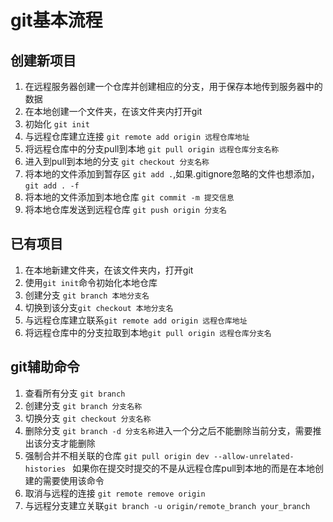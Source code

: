 # git基本流程
## 创建新项目
1. 在远程服务器创建一个仓库并创建相应的分支，用于保存本地传到服务器中的数据
2. 在本地创建一个文件夹，在该文件夹内打开git
3. 初始化 `git init`
4. 与远程仓库建立连接 `git remote add origin 远程仓库地址`
5. 将远程仓库中的分支pull到本地 `git pull origin 远程仓库分支名称`
6. 进入到pull到本地的分支 `git checkout 分支名称`
7. 将本地的文件添加到暂存区 `git add .`,如果.gitignore忽略的文件也想添加，`git add . -f`
8. 将本地的文件添加到本地仓库 `git commit -m 提交信息`
9. 将本地仓库发送到远程仓库 `git push origin 分支名` 
## 已有项目
1. 在本地新建文件夹，在该文件夹内，打开git
2. 使用`git init`命令初始化本地仓库
3. 创建分支 `git branch 本地分支名`
4. 切换到该分支`git checkout 本地分支名`
5. 与远程仓库建立联系`git remote add origin 远程仓库地址`
6. 将远程仓库中的分支拉取到本地`git pull origin 远程仓库分支名`
## git辅助命令
1. 查看所有分支 `git branch`
2. 创建分支 `git branch 分支名称`
3. 切换分支 `git checkout 分支名称`
4. 删除分支 `git branch -d 分支名称`进入一个分之后不能删除当前分支，需要推出该分支才能删除
5. 强制合并不相关联的仓库 `git pull origin dev --allow-unrelated-histories
` 如果你在提交时提交的不是从远程仓库pull到本地的而是在本地创建的需要使用该命令
6. 取消与远程的连接 `git remote remove origin`
7. 与远程分支建立关联`git branch -u origin/remote_branch your_branch`
